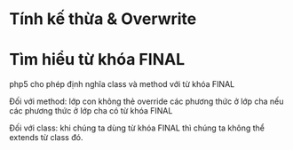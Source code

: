 # Tính kế thừa & Overwrite

# Tìm hiểu từ khóa FINAL

php5 cho phép định nghĩa class và method với từ khóa FINAL

Đối với method: lớp con không thẻ override các phương thức ở lớp cha nếu các phương thức ở lớp cha có từ khóa FINAL

Đối với class: khi chúng ta dùng từ khóa FINAL thì chúng ta không thể extends từ class đó.
